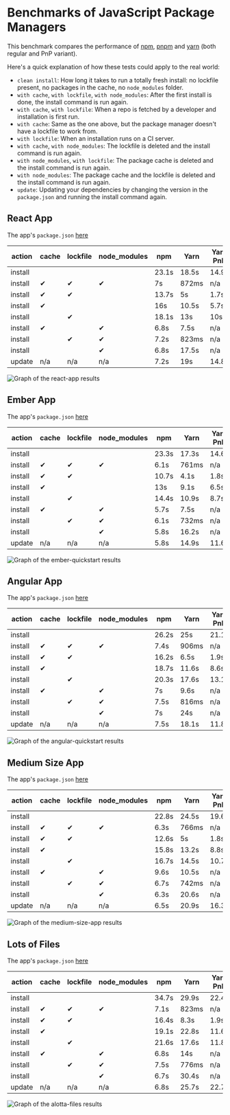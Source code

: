 # Benchmarks of JavaScript Package Managers

This benchmark compares the performance of [npm](https://github.com/npm/cli), [pnpm](https://github.com/pnpm/pnpm) and [yarn](https://github.com/yarnpkg/yarn) (both regular and PnP variant).

Here's a quick explanation of how these tests could apply to the real world:

- `clean install`: How long it takes to run a totally fresh install: no lockfile present, no packages in the cache, no `node_modules` folder.
- `with cache`, `with lockfile`, `with node_modules`: After the first install is done, the install command is run again.
- `with cache`, `with lockfile`: When a repo is fetched by a developer and installation is first run.
- `with cache`: Same as the one above, but the package manager doesn't have a lockfile to work from.
- `with lockfile`: When an installation runs on a CI server.
- `with cache`, `with node_modules`: The lockfile is deleted and the install command is run again.
- `with node_modules`, `with lockfile`: The package cache is deleted and the install command is run again.
- `with node_modules`: The package cache and the lockfile is deleted and the install command is run again.
- `update`: Updating your dependencies by changing the version in the `package.json` and running the install command again.

## React App

The app's `package.json` [here](./fixtures/react-app/package.json)

| action  | cache | lockfile | node_modules| npm | Yarn | Yarn PnP | pnpm |
| ---     | ---   | ---      | ---         | --- | --- | --- | --- |
| install |       |          |             | 23.1s | 18.5s | 14.9s | 17.9s |
| install | ✔     | ✔        | ✔           | 7s | 872ms | n/a | 1.1s |
| install | ✔     | ✔        |             | 13.7s | 5s | 1.7s | 5.1s |
| install | ✔     |          |             | 16s | 10.5s | 5.7s | 9.2s |
| install |       | ✔        |             | 18.1s | 13s | 10s | 15.1s |
| install | ✔     |          | ✔           | 6.8s | 7.5s | n/a | 2.1s |
| install |       | ✔        | ✔           | 7.2s | 823ms | n/a | 1.1s |
| install |       |          | ✔           | 6.8s | 17.5s | n/a | 4.2s |
| update  | n/a   | n/a      | n/a         | 7.2s | 19s | 14.8s | 22s |

![Graph of the react-app results](./results/imgs/react-app.svg)

## Ember App

The app's `package.json` [here](./fixtures/ember-quickstart/package.json)

| action  | cache | lockfile | node_modules| npm | Yarn | Yarn PnP | pnpm |
| ---     | ---   | ---      | ---         | --- | --- | --- | --- |
| install |       |          |             | 23.3s | 17.3s | 14.6s | 15.3s |
| install | ✔     | ✔        | ✔           | 6.1s | 761ms | n/a | 1.1s |
| install | ✔     | ✔        |             | 10.7s | 4.1s | 1.8s | 4.4s |
| install | ✔     |          |             | 13s | 9.1s | 6.5s | 7.6s |
| install |       | ✔        |             | 14.4s | 10.9s | 8.7s | 12.4s |
| install | ✔     |          | ✔           | 5.7s | 7.5s | n/a | 1.4s |
| install |       | ✔        | ✔           | 6.1s | 732ms | n/a | 1.1s |
| install |       |          | ✔           | 5.8s | 16.2s | n/a | 2.3s |
| update  | n/a   | n/a      | n/a         | 5.8s | 14.9s | 11.6s | 17.2s |

![Graph of the ember-quickstart results](./results/imgs/ember-quickstart.svg)

## Angular App

The app's `package.json` [here](./fixtures/angular-quickstart/package.json)

| action  | cache | lockfile | node_modules| npm | Yarn | Yarn PnP | pnpm |
| ---     | ---   | ---      | ---         | --- | --- | --- | --- |
| install |       |          |             | 26.2s | 25s | 21.1s | 23.3s |
| install | ✔     | ✔        | ✔           | 7.4s | 906ms | n/a | 1.2s |
| install | ✔     | ✔        |             | 16.2s | 6.5s | 1.9s | 6.5s |
| install | ✔     |          |             | 18.7s | 11.6s | 8.6s | 10.5s |
| install |       | ✔        |             | 20.3s | 17.6s | 13.1s | 19.6s |
| install | ✔     |          | ✔           | 7s | 9.6s | n/a | 7.7s |
| install |       | ✔        | ✔           | 7.5s | 816ms | n/a | 1.3s |
| install |       |          | ✔           | 7s | 24s | n/a | 18.6s |
| update  | n/a   | n/a      | n/a         | 7.5s | 18.1s | 11.8s | 15.4s |

![Graph of the angular-quickstart results](./results/imgs/angular-quickstart.svg)

## Medium Size App

The app's `package.json` [here](./fixtures/medium-size-app/package.json)

| action  | cache | lockfile | node_modules| npm | Yarn | Yarn PnP | pnpm |
| ---     | ---   | ---      | ---         | --- | --- | --- | --- |
| install |       |          |             | 22.8s | 24.5s | 19.6s | 18.8s |
| install | ✔     | ✔        | ✔           | 6.3s | 766ms | n/a | 1.1s |
| install | ✔     | ✔        |             | 12.6s | 5s | 1.8s | 5.4s |
| install | ✔     |          |             | 15.8s | 13.2s | 8.8s | 8.8s |
| install |       | ✔        |             | 16.7s | 14.5s | 10.7s | 15.6s |
| install | ✔     |          | ✔           | 9.6s | 10.5s | n/a | 2.8s |
| install |       | ✔        | ✔           | 6.7s | 742ms | n/a | 1.1s |
| install |       |          | ✔           | 6.3s | 20.6s | n/a | 7s |
| update  | n/a   | n/a      | n/a         | 6.5s | 20.9s | 16.3s | 18s |

![Graph of the medium-size-app results](./results/imgs/medium-size-app.svg)

## Lots of Files

The app's `package.json` [here](./fixtures/alotta-files/package.json)

| action  | cache | lockfile | node_modules| npm | Yarn | Yarn PnP | pnpm |
| ---     | ---   | ---      | ---         | --- | --- | --- | --- |
| install |       |          |             | 34.7s | 29.9s | 22.4s | 21.4s |
| install | ✔     | ✔        | ✔           | 7.1s | 823ms | n/a | 1.4s |
| install | ✔     | ✔        |             | 16.4s | 8.3s | 1.9s | 5.7s |
| install | ✔     |          |             | 19.1s | 22.8s | 11.6s | 10.5s |
| install |       | ✔        |             | 21.6s | 17.6s | 11.8s | 17.7s |
| install | ✔     |          | ✔           | 6.8s | 14s | n/a | 3.1s |
| install |       | ✔        | ✔           | 7.5s | 776ms | n/a | 1.2s |
| install |       |          | ✔           | 6.7s | 30.4s | n/a | 7.2s |
| update  | n/a   | n/a      | n/a         | 6.8s | 25.7s | 22.7s | 25s |

![Graph of the alotta-files results](./results/imgs/alotta-files.svg)